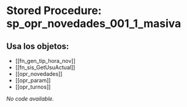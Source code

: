 # Stored Procedure: sp_opr_novedades_001_1_masiva

## Usa los objetos:
- [[fn_gen_tip_hora_nov]]
- [[fn_sis_GetUsuActual]]
- [[opr_novedades]]
- [[opr_param]]
- [[opr_turnos]]

*No code available.*
